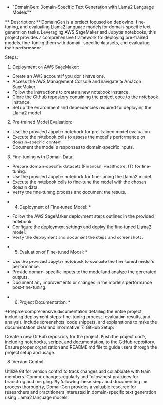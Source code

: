 * "DomainGen: Domain-Specific Text Generation with Llama2 Language Models"*

** Description: ** 
DomainGen is a project focused on deploying, fine-tuning, and evaluating Llama2 language models for domain-specific text generation tasks. Leveraging AWS SageMaker and Jupyter notebooks, this project provides a comprehensive framework for deploying pre-trained models, fine-tuning them with domain-specific datasets, and evaluating their performance.

Steps:

1. Deployment on AWS SageMaker:

+ Create an AWS account if you don't have one.
+ Access the AWS Management Console and navigate to Amazon SageMaker.
+ Follow the instructions to create a new notebook instance.
+ Clone the GitHub repository containing the project code to the notebook instance.
+ Set up the environment and dependencies required for deploying the Llama2 model.
  
2. Pre-trained Model Evaluation:

+ Use the provided Jupyter notebook for pre-trained model evaluation.
+ Execute the notebook cells to assess the model's performance on domain-specific content.
+ Document the model's responses to domain-specific inputs.
3. Fine-tuning with Domain Data:

+ Prepare domain-specific datasets (Financial, Healthcare, IT) for fine-tuning.
+ Use the provided Jupyter notebook for fine-tuning the Llama2 model.
+ Execute the notebook cells to fine-tune the model with the chosen domain data.
+ Verify the fine-tuning process and document the results.

* 4. Deployment of Fine-tuned Model: *

+ Follow the AWS SageMaker deployment steps outlined in the provided notebook.
+ Configure the deployment settings and deploy the fine-tuned Llama2 model.
+ Verify the deployment and document the steps and screenshots.
* 5. Evaluation of Fine-tuned Model: *

+ Use the provided Jupyter notebook to evaluate the fine-tuned model's performance.
+ Provide domain-specific inputs to the model and analyze the generated outputs.
+ Document any improvements or changes in the model's performance post-fine-tuning.
* 6. Project Documentation: *

+Prepare comprehensive documentation detailing the entire project, including deployment steps, fine-tuning process, evaluation results, and analysis.
Include screenshots, code snippets, and explanations to make the documentation clear and informative.
7. GitHub Setup:

Create a new GitHub repository for the project.
Push the project code, including notebooks, scripts, and documentation, to the GitHub repository.
Ensure proper organization and README.md file to guide users through the project setup and usage.

8. Version Control:

Utilize Git for version control to track changes and collaborate with team members.
Commit changes regularly and follow best practices for branching and merging.
By following these steps and documenting the process thoroughly, DomainGen provides a valuable resource for researchers and practitioners interested in domain-specific text generation using Llama2 language models.
